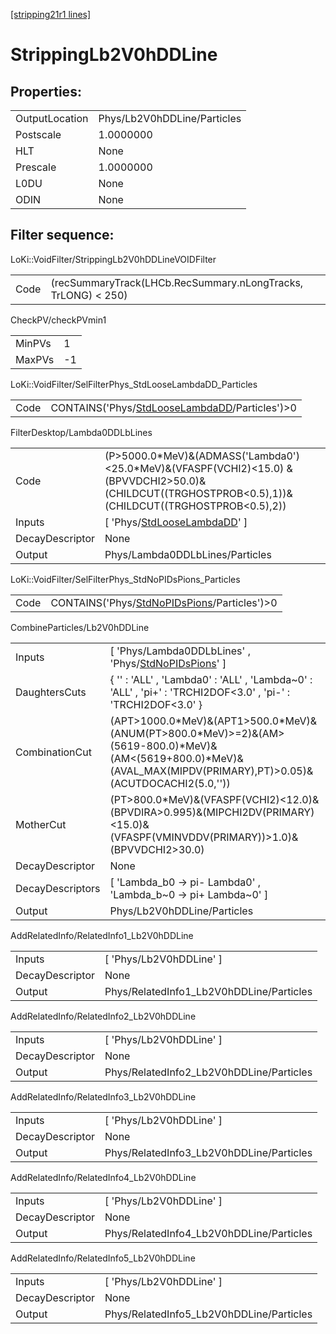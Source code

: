 [[stripping21r1 lines]](./stripping21r1-index)

# StrippingLb2V0hDDLine

## Properties:

|                |                             |
|----------------|-----------------------------|
| OutputLocation | Phys/Lb2V0hDDLine/Particles |
| Postscale      | 1.0000000                   |
| HLT            | None                        |
| Prescale       | 1.0000000                   |
| L0DU           | None                        |
| ODIN           | None                        |

## Filter sequence:

LoKi::VoidFilter/StrippingLb2V0hDDLineVOIDFilter

|      |                                                               |
|------|---------------------------------------------------------------|
| Code | (recSummaryTrack(LHCb.RecSummary.nLongTracks, TrLONG) \< 250) |

CheckPV/checkPVmin1

|        |     |
|--------|-----|
| MinPVs | 1   |
| MaxPVs | -1  |

LoKi::VoidFilter/SelFilterPhys_StdLooseLambdaDD_Particles

|      |                                                                                                    |
|------|----------------------------------------------------------------------------------------------------|
| Code | CONTAINS('Phys/[StdLooseLambdaDD](./stripping21r1-commonparticles-stdlooselambdadd)/Particles')\>0 |

FilterDesktop/Lambda0DDLbLines

|                 |                                                                                                                                                            |
|-----------------|------------------------------------------------------------------------------------------------------------------------------------------------------------|
| Code            | (P\>5000.0\*MeV)&(ADMASS('Lambda0')\<25.0\*MeV)&(VFASPF(VCHI2)\<15.0) &(BPVVDCHI2\>50.0)&(CHILDCUT((TRGHOSTPROB\<0.5),1))&(CHILDCUT((TRGHOSTPROB\<0.5),2)) |
| Inputs          | [ 'Phys/[StdLooseLambdaDD](./stripping21r1-commonparticles-stdlooselambdadd)' ]                                                                          |
| DecayDescriptor | None                                                                                                                                                       |
| Output          | Phys/Lambda0DDLbLines/Particles                                                                                                                            |

LoKi::VoidFilter/SelFilterPhys_StdNoPIDsPions_Particles

|      |                                                                                                |
|------|------------------------------------------------------------------------------------------------|
| Code | CONTAINS('Phys/[StdNoPIDsPions](./stripping21r1-commonparticles-stdnopidspions)/Particles')\>0 |

CombineParticles/Lb2V0hDDLine

|                  |                                                                                                                                                                             |
|------------------|-----------------------------------------------------------------------------------------------------------------------------------------------------------------------------|
| Inputs           | [ 'Phys/Lambda0DDLbLines' , 'Phys/[StdNoPIDsPions](./stripping21r1-commonparticles-stdnopidspions)' ]                                                                     |
| DaughtersCuts    | { '' : 'ALL' , 'Lambda0' : 'ALL' , 'Lambda~0' : 'ALL' , 'pi+' : 'TRCHI2DOF\<3.0' , 'pi-' : 'TRCHI2DOF\<3.0' }                                                               |
| CombinationCut   | (APT\>1000.0\*MeV)&(APT1\>500.0\*MeV)&(ANUM(PT\>800.0\*MeV)\>=2)&(AM\>(5619-800.0)\*MeV)&(AM\<(5619+800.0)\*MeV)&(AVAL_MAX(MIPDV(PRIMARY),PT)\>0.05)&(ACUTDOCACHI2(5.0,'')) |
| MotherCut        | (PT\>800.0\*MeV)&(VFASPF(VCHI2)\<12.0)&(BPVDIRA\>0.995)&(MIPCHI2DV(PRIMARY)\<15.0)&(VFASPF(VMINVDDV(PRIMARY))\>1.0)&(BPVVDCHI2\>30.0)                                       |
| DecayDescriptor  | None                                                                                                                                                                        |
| DecayDescriptors | [ 'Lambda_b0 -\> pi- Lambda0' , 'Lambda_b~0 -\> pi+ Lambda~0' ]                                                                                                           |
| Output           | Phys/Lb2V0hDDLine/Particles                                                                                                                                                 |

AddRelatedInfo/RelatedInfo1_Lb2V0hDDLine

|                 |                                          |
|-----------------|------------------------------------------|
| Inputs          | [ 'Phys/Lb2V0hDDLine' ]                |
| DecayDescriptor | None                                     |
| Output          | Phys/RelatedInfo1_Lb2V0hDDLine/Particles |

AddRelatedInfo/RelatedInfo2_Lb2V0hDDLine

|                 |                                          |
|-----------------|------------------------------------------|
| Inputs          | [ 'Phys/Lb2V0hDDLine' ]                |
| DecayDescriptor | None                                     |
| Output          | Phys/RelatedInfo2_Lb2V0hDDLine/Particles |

AddRelatedInfo/RelatedInfo3_Lb2V0hDDLine

|                 |                                          |
|-----------------|------------------------------------------|
| Inputs          | [ 'Phys/Lb2V0hDDLine' ]                |
| DecayDescriptor | None                                     |
| Output          | Phys/RelatedInfo3_Lb2V0hDDLine/Particles |

AddRelatedInfo/RelatedInfo4_Lb2V0hDDLine

|                 |                                          |
|-----------------|------------------------------------------|
| Inputs          | [ 'Phys/Lb2V0hDDLine' ]                |
| DecayDescriptor | None                                     |
| Output          | Phys/RelatedInfo4_Lb2V0hDDLine/Particles |

AddRelatedInfo/RelatedInfo5_Lb2V0hDDLine

|                 |                                          |
|-----------------|------------------------------------------|
| Inputs          | [ 'Phys/Lb2V0hDDLine' ]                |
| DecayDescriptor | None                                     |
| Output          | Phys/RelatedInfo5_Lb2V0hDDLine/Particles |
